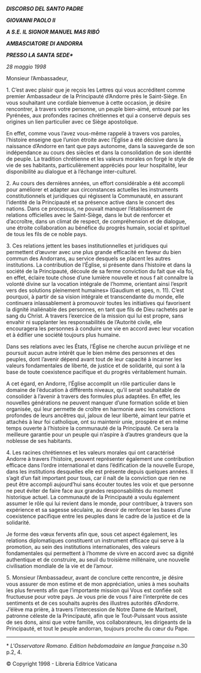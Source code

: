 ***DISCORSO DEL SANTO PADRE***

***GIOVANNI PAOLO II***

***A S.E. IL SIGNOR MANUEL MAS RIBÓ***

***AMBASCIATORE DI ANDORRA***

***PRESSO LA SANTA SEDE\****

*28 maggio 1998*

Monsieur l’Ambassadeur,

1\. C’est avec plaisir que je reçois les Lettres qui vous accréditent comme premier Ambassadeur de la Principauté d’Andorre près le Saint-Siège. En vous souhaitant une cordiale bienvenue à cette occasion, je désire rencontrer, à travers votre personne, un peuple bien-aimé, entouré par les Pyrénées, aux profondes racines chrétiennes et qui a conservé depuis ses origines un lien particulier avec ce Siège apostolique.

En effet, comme vous l’avez vous-même rappelé à travers vos paroles, l’histoire enseigne que l’union étroite avec l’Église a été décisive dans la naissance d’Andorre en tant que pays autonome, dans la sauvegarde de son indépendance au cours des siècles et dans la consolidation de son identité de peuple. La tradition chrétienne et les valeurs morales on forgé le style de vie de ses habitants, particulièrement appréciés pour leur hospitalité, leur disponi­bilité au dialogue et à l’échange inter-culturel.

2\. Au cours des dernières années, un effort considérable a été accompli pour améliorer et adapter aux circonstances actuelles les instruments constitutionnels et juridiques qui régissent la Communauté, en assurant l’identité de la Principauté et sa présence active dans le concert des nations. Dans ce processus, ne pouvait manquer l’établissement de relations officielles avec le Saint-Siège, dans le but de renforcer et d’accroître, dans un climat de respect, de compréhension et de dialogue, une étroite collaboration au bénéfice du progrès humain, social et spirituel de tous les fils de ce noble pays.

3\. Ces relations jettent les bases institutionnelles et juridiques qui permettent d’œuvrer avec une plus grande efficacité en faveur du bien commun des Andorrans, au service desquels se placent les autres institutions. La contribution de l’Église, si présente dans l’histoire et dans la société de la Principauté, découle de sa ferme conviction du fait que «la foi, en effet, éclaire toute chose d’une lumière nouvelle et nous f ait connaître la volonté divine sur la vocation intégrale de l’homme, orientant ainsi l’esprit vers des solutions pleinement humaines» (Gaudium et spes, n. 11). C’est pourquoi, à partir de sa vision intégrale et transcendante du monde, elle continuera inlassablement à promouvoir toutes les initiatives qui favorisent la dignité inaliénable des personnes, en tant que fils de Dieu rachetés par le sang du Christ. A travers l’exercice de la mission qui lui est propre, sans envahir ni supplanter les res­ponsabilités de l’Autorité civile, elle encouragera les personnes à conduire une vie en accord avec leur vocation et à édifier une société toujours plus humaine.

Dans ses relations avec les États, l’Église ne cherche aucun privilège et ne poursuit aucun autre intérêt que le bien même des personnes et des peuples, dont l’avenir dépend avant tout de leur capacité à incarner les valeurs fondamentales de liberté, de justice et de solidarité, qui sont à la base de toute coexistence pacifique et du progrès véritablement humain.

A cet égard, en Andorre, l’Église accomplit un rôle particulier dans le domaine de l’éducation à différents niveaux, qu’il serait souhaitable de consolider à l’avenir à travers des formules plus adaptées. En effet, les nouvelles générations ne peuvent manquer d’une formation solide et bien organisée, qui leur permette de croître en harmonie avec les convictions profondes de leurs ancêtres qui, jaloux de leur liberté, aimant leur patrie et attachés à leur foi catholique, ont su maintenir unie, prospère et en même temps ouverte à l’histoire la communauté de la Principauté. Ce sera la meilleure garantie pour un peuple qui n’aspire à d’autres grandeurs que la noblesse de ses habitants.

4\. Les racines chrétiennes et les valeurs morales qui ont caractérisé Andorre à travers l’histoire, peuvent représenter également une contribution efficace dans l’ordre international et dans l’édification de la nouvelle Europe, dans les institutions desquelles elle est présente depuis quelques années. Il s’agit d’un fait important pour tous, car il naît de la conviction que rien ne peut être accompli aujourd’hui sans écouter toutes les voix et que personne ne peut éviter de faire face aux grandes responsabilités du moment historique actuel. La communauté de la Principauté a voulu également assumer le rôle qui lui revient dans le monde, pour contribuer, à travers son expérience et sa sagesse séculaire, au devoir de renforcer les bases d’une coexistence pacifique entre les peuples dans le cadre de la justice et de la solidarité.

Je forme des vœux fervents afin que, sous cet aspect également, les relations diplomatiques constituent un instrument efficace qui serve à la promotion, au sein des institutions internationales, des valeurs fondamentales qui permettent à l’homme de vivre en accord avec sa dignité authentique et de construire, au seuil du troisième millénaire, une nouvelle civilisation mondiale de la vie et de l’amour.

5\. Monsieur l’Ambassadeur, avant de conclure cette rencontre, je désire vous assurer de mon estime et de mon appréciation, unies à mes souhaits les plus fervents afin que l’importante mission qui Vous est confiée soit fructueuse pour votre pays. Je vous prie de vous f aire l’interprète de ces sentiments et de ces souhaits auprès des illustres autorités d’Andorre. J’élève ma prière, à travers l’intercession de Notre Dame de Maritxell, patronne céleste de la Principauté, afin que le Tout-Puissant vous assiste de ses dons, ainsi que votre famille, vos collaborateurs, les dirigeants de la Principauté, et tout le peuple andorran, toujours proche du cœur du Pape.

* * *

\* *L'Osservatore Romano. Edition hebdomadaire en langue française* n.30 p.2, 4.

© Copyright 1998 - Libreria Editrice Vaticana